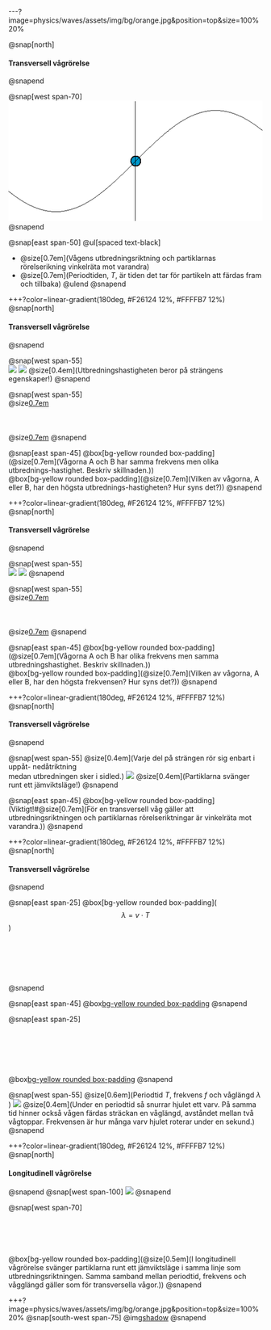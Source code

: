---?image=physics/waves/assets/img/bg/orange.jpg&position=top&size=100% 20%

@snap[north]
#### Transversell vågrörelse
@snapend

@snap[west span-70]
![span-70](physics/waves/assets/img/simple_harmonic_motion_animation.gif)
@snapend

@snap[east span-50]
@ul[spaced text-black]
- @size[0.7em](Vågens utbredningsriktning och partiklarnas rörelserikning vinkelräta mot varandra)
- @size[0.7em](Periodtiden, $T$, är tiden det tar för partikeln att färdas fram och tillbaka)
@ulend
@snapend

+++?color=linear-gradient(180deg, #F26124 12%, #FFFFB7 12%)
@snap[north]
#### Transversell vågrörelse
@snapend

@snap[west span-55]
<br>
![](https://cloudheaven.se/~nikodemus/shared/waveslides/TravellingWaveSpeed1.gif)
![](https://cloudheaven.se/~nikodemus/shared/waveslides/TravellingWaveSpeed2.gif)
@size[0.4em](Utbredningshastigheten beror på strängens egenskaper!)
@snapend

@snap[west span-55]
<br>
@size[0.7em](A)
<br><br><br><br>
@size[0.7em](B)
@snapend

@snap[east span-45]
@box[bg-yellow rounded box-padding](@size[0.7em](Vågorna A och B har samma frekvens men olika utbrednings-hastighet. Beskriv skillnaden.))
<br>
@box[bg-yellow rounded box-padding](@size[0.7em](Vilken av vågorna, A eller B, har den högsta utbrednings-hastigheten? Hur syns det?))
@snapend

+++?color=linear-gradient(180deg, #F26124 12%, #FFFFB7 12%)
@snap[north]
#### Transversell vågrörelse
@snapend

@snap[west span-55]
<br>
![](https://cloudheaven.se/~nikodemus/shared/waveslides/TravellingWaveHighFreq.gif)
![](https://cloudheaven.se/~nikodemus/shared/waveslides/TravellingWaveSpeed1.gif)
@snapend

@snap[west span-55]
<br>
@size[0.7em](A)
<br><br><br><br>
@size[0.7em](B)
@snapend

@snap[east span-45]
@box[bg-yellow rounded box-padding](@size[0.7em](Vågorna A och B har olika frekvens men samma utbredningshastighet. Beskriv skillnaden.))
<br>
@box[bg-yellow rounded box-padding](@size[0.7em](Vilken av vågorna, A eller B, har den högsta frekvensen? Hur syns det?))
@snapend

+++?color=linear-gradient(180deg, #F26124 12%, #FFFFB7 12%)
@snap[north]
#### Transversell vågrörelse
@snapend

@snap[west span-55]
@size[0.4em](Varje del på strängen rör sig enbart i uppåt- nedåtriktning<br>medan utbredningen sker i sidled.)
![](https://cloudheaven.se/~nikodemus/shared/waveslides/TravellingWave.gif)
@size[0.4em](Partiklarna svänger runt ett jämviktsläge!)
@snapend

@snap[east span-45]
@box[bg-yellow rounded box-padding](Viktigt!#@size[0.7em](För en transversell våg gäller att utbredningsriktningen och partiklarnas rörelseriktningar är vinkelräta mot varandra.))
@snapend

+++?color=linear-gradient(180deg, #F26124 12%, #FFFFB7 12%)
@snap[north]
#### Transversell vågrörelse
@snapend

@snap[east span-25]
@box[bg-yellow rounded box-padding]($$\lambda=v\cdot T$$)
<br><br><br><br><br><br><br>
@snapend

@snap[east span-45]
@box[bg-yellow rounded box-padding]($$f=\frac{1}{T}$$)
@snapend

@snap[east span-25]
<br><br><br><br><br><br><br>
@box[bg-yellow rounded box-padding]($$\lambda=\frac{v}{f}$$)
@snapend

@snap[west span-55]
@size[0.6em](Periodtid $T$, frekvens $f$ och våglängd $\lambda$<br>)
![](https://cloudheaven.se/~nikodemus/shared/waveslides/TravellingWave.gif)
@size[0.4em](Under en periodtid så snurrar hjulet ett varv. På samma tid hinner också vågen färdas sträckan en våglängd, avståndet mellan två vågtoppar. Frekvensen är hur många varv hjulet roterar under en sekund.)
@snapend

+++?color=linear-gradient(180deg, #F26124 12%, #FFFFB7 12%)
@snap[north]
#### Longitudinell vågrörelse
@snapend
@snap[west span-100]
![](https://cloudheaven.se/~nikodemus/shared/waveslides/LongitudinalWave.gif)
@snapend

@snap[west span-70]
<br><br><br><br><br><br>
@box[bg-yellow rounded box-padding](@size[0.5em](I longitudinell vågrörelse svänger partiklarna runt ett jämviktsläge i samma linje som utbredningsriktningen. Samma samband mellan periodtid, frekvens och vågglängd gäller som för transversella vågor.))
@snapend

+++?image=physics/waves/assets/img/bg/orange.jpg&position=top&size=100% 20%
@snap[south-west span-75]
@img[shadow](physics/waves/assets/img/Surface_waves-1024.jpg)
@snapend
